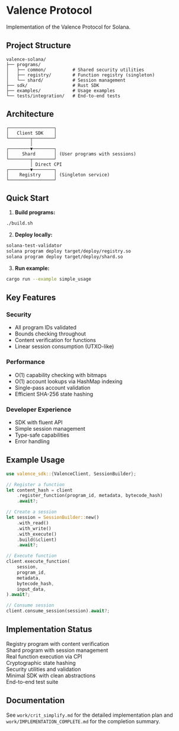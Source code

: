 # Valence Protocol

Implementation of the Valence Protocol for Solana.

## Project Structure

```
valence-solana/
├── programs/
│   ├── common/          # Shared security utilities
│   ├── registry/        # Function registry (singleton)
│   └── shard/           # Session management
├── sdk/                 # Rust SDK
├── examples/            # Usage examples
└── tests/integration/   # End-to-end tests
```

## Architecture

```
┌─────────────────┐
│   Client SDK    │
└────────┬────────┘
         │
┌────────▼────────┐
│     Shard       │ (User programs with sessions)
└────────┬────────┘
         │ Direct CPI
┌────────▼────────┐
│    Registry     │ (Singleton service)
└─────────────────┘
```

## Quick Start

1. **Build programs:**
```bash
./build.sh
```

2. **Deploy locally:**
```bash
solana-test-validator
solana program deploy target/deploy/registry.so
solana program deploy target/deploy/shard.so
```

3. **Run example:**
```bash
cargo run --example simple_usage
```

## Key Features

### Security
- All program IDs validated
- Bounds checking throughout
- Content verification for functions
- Linear session consumption (UTXO-like)

### Performance
- O(1) capability checking with bitmaps
- O(1) account lookups via HashMap indexing
- Single-pass account validation
- Efficient SHA-256 state hashing

### Developer Experience
- SDK with fluent API
- Simple session management
- Type-safe capabilities
- Error handling

## Example Usage

```rust
use valence_sdk::{ValenceClient, SessionBuilder};

// Register a function
let content_hash = client
    .register_function(program_id, metadata, bytecode_hash)
    .await?;

// Create a session
let session = SessionBuilder::new()
    .with_read()
    .with_write()
    .with_execute()
    .build(&client)
    .await?;

// Execute function
client.execute_function(
    session,
    program_id,
    metadata,
    bytecode_hash,
    input_data,
).await?;

// Consume session
client.consume_session(session).await?;
```

## Implementation Status

Registry program with content verification  
Shard program with session management  
Real function execution via CPI  
Cryptographic state hashing  
Security utilities and validation  
Minimal SDK with clean abstractions  
End-to-end test suite  

## Documentation

See `work/crit_simplify.md` for the detailed implementation plan and `work/IMPLEMENTATION_COMPLETE.md` for the completion summary.